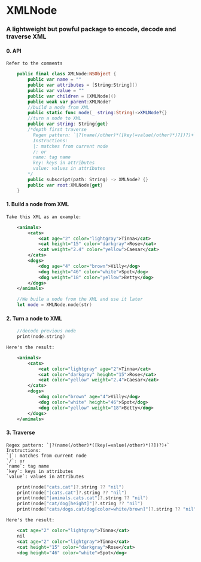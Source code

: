 # XMLNode
### A lightweight but powful package to encode, decode and traverse XML
#### 0. API  
    Refer to the comments
```swift
    public final class XMLNode:NSObject {
        public var name = ""
        public var attributes = [String:String]()
        public var value = ""
        public var children = [XMLNode]()
        public weak var parent:XMLNode?
        //build a node from XML
        public static func node(_ string:String)->XMLNode?{}
        //turn a node to XML
        public var string: String{get}
        /*depth first traverse
          Regex pattern: `|?(name(/other)*([key(=value(/other)*)?])?)+`
          Instructions:
          |: matches from current node
          /: or
          name: tag name
          key: keys in attributes
          value: values in attributes
        */
        public subscript(path: String) -> XMLNode? {}
        public var root:XMLNode{get}
    }
```
#### 1. Build a node from XML  
    Take this XML as an example:
```xml
    <animals>
        <cats>
            <cat age="2" color="lightgray">Tinna</cat>
            <cat height="15" color="darkgray">Rose</cat>
            <cat weight="2.4" color="yellow">Caesar</cat>
        </cats>
        <dogs>
            <dog age="4" color="brown">Villy</dog>
            <dog height="46" color="white">Spot</dog>
            <dog weight="18" color="yellow">Betty</dog>
        </dogs>
    </animals>
```
```swift
    //We buile a node from the XML and use it later
    let node = XMLNode.node(str)
```

#### 2. Turn a node to XML  
```swift
    //decode previous node
    print(node.string)
```
    Here's the result:  
```xml
    <animals>
        <cats>
            <cat color="lightgray" age="2">Tinna</cat>
            <cat color="darkgray" height="15">Rose</cat>
            <cat color="yellow" weight="2.4">Caesar</cat>
        </cats>
        <dogs>
            <dog color="brown" age="4">Villy</dog>
            <dog color="white" height="46">Spot</dog>
            <dog color="yellow" weight="18">Betty</dog>
        </dogs>
    </animals>
```
#### 3. Traverse  
    Regex pattern: `|?(name(/other)*([key(=value(/other)*)?])?)+`  
    Instructions:  
    `|`: matches from current node  
    `/`: or  
    `name`: tag name  
    `key`: keys in attributes  
    `value`: values in attributes  
```swift
    print(node["cats.cat"]?.string ?? "nil")
    print(node["|cats.cat"]?.string ?? "nil")
    print(node["|animals.cats.cat"]?.string ?? "nil")
    print(node["cat/dog[height]"]?.string ?? "nil")
    print(node["cats/dogs.cat/dog[color=white/brown]"]?.string ?? "nil")
````
    Here's the result: 
```xml
    <cat age="2" color="lightgray">Tinna</cat>
    nil
    <cat age="2" color="lightgray">Tinna</cat>
    <cat height="15" color="darkgray">Rose</cat>
    <dog height="46" color="white">Spot</dog>
```
